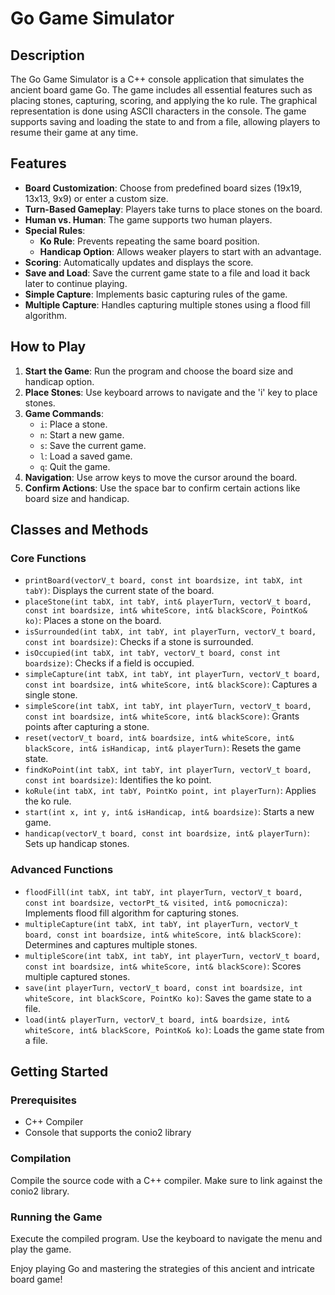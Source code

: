 # Go Game Simulator

## Description
The Go Game Simulator is a C++ console application that simulates the ancient board game Go. The game includes all essential features such as placing stones, capturing, scoring, and applying the ko rule. The graphical representation is done using ASCII characters in the console. The game supports saving and loading the state to and from a file, allowing players to resume their game at any time.

## Features
- **Board Customization**: Choose from predefined board sizes (19x19, 13x13, 9x9) or enter a custom size.
- **Turn-Based Gameplay**: Players take turns to place stones on the board.
- **Human vs. Human**: The game supports two human players.
- **Special Rules**:
  - **Ko Rule**: Prevents repeating the same board position.
  - **Handicap Option**: Allows weaker players to start with an advantage.
- **Scoring**: Automatically updates and displays the score.
- **Save and Load**: Save the current game state to a file and load it back later to continue playing.
- **Simple Capture**: Implements basic capturing rules of the game.
- **Multiple Capture**: Handles capturing multiple stones using a flood fill algorithm.

## How to Play
1. **Start the Game**: Run the program and choose the board size and handicap option.
2. **Place Stones**: Use keyboard arrows to navigate and the 'i' key to place stones.
3. **Game Commands**:
   - `i`: Place a stone.
   - `n`: Start a new game.
   - `s`: Save the current game.
   - `l`: Load a saved game.
   - `q`: Quit the game.
4. **Navigation**: Use arrow keys to move the cursor around the board.
5. **Confirm Actions**: Use the space bar to confirm certain actions like board size and handicap.

## Classes and Methods

### Core Functions
- `printBoard(vectorV_t board, const int boardsize, int tabX, int tabY)`: Displays the current state of the board.
- `placeStone(int tabX, int tabY, int& playerTurn, vectorV_t board, const int boardsize, int& whiteScore, int& blackScore, PointKo& ko)`: Places a stone on the board.
- `isSurrounded(int tabX, int tabY, int playerTurn, vectorV_t board, const int boardsize)`: Checks if a stone is surrounded.
- `isOccupied(int tabX, int tabY, vectorV_t board, const int boardsize)`: Checks if a field is occupied.
- `simpleCapture(int tabX, int tabY, int playerTurn, vectorV_t board, const int boardsize, int& whiteScore, int& blackScore)`: Captures a single stone.
- `simpleScore(int tabX, int tabY, int playerTurn, vectorV_t board, const int boardsize, int& whiteScore, int& blackScore)`: Grants points after capturing a stone.
- `reset(vectorV_t board, int& boardsize, int& whiteScore, int& blackScore, int& isHandicap, int& playerTurn)`: Resets the game state.
- `findKoPoint(int tabX, int tabY, int playerTurn, vectorV_t board, const int boardsize)`: Identifies the ko point.
- `koRule(int tabX, int tabY, PointKo point, int playerTurn)`: Applies the ko rule.
- `start(int x, int y, int& isHandicap, int& boardsize)`: Starts a new game.
- `handicap(vectorV_t board, const int boardsize, int& playerTurn)`: Sets up handicap stones.

### Advanced Functions
- `floodFill(int tabX, int tabY, int playerTurn, vectorV_t board, const int boardsize, vectorPt_t& visited, int& pomocnicza)`: Implements flood fill algorithm for capturing stones.
- `multipleCapture(int tabX, int tabY, int playerTurn, vectorV_t board, const int boardsize, int& whiteScore, int& blackScore)`: Determines and captures multiple stones.
- `multipleScore(int tabX, int tabY, int playerTurn, vectorV_t board, const int boardsize, int& whiteScore, int& blackScore)`: Scores multiple captured stones.
- `save(int playerTurn, vectorV_t board, const int boardsize, int whiteScore, int blackScore, PointKo ko)`: Saves the game state to a file.
- `load(int& playerTurn, vectorV_t board, int& boardsize, int& whiteScore, int& blackScore, PointKo& ko)`: Loads the game state from a file.

## Getting Started

### Prerequisites
- C++ Compiler
- Console that supports the conio2 library

### Compilation
Compile the source code with a C++ compiler. Make sure to link against the conio2 library.

### Running the Game
Execute the compiled program. Use the keyboard to navigate the menu and play the game.

Enjoy playing Go and mastering the strategies of this ancient and intricate board game!
